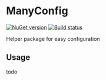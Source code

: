 # ManyConfig

[![NuGet version](https://badge.fury.io/nu/ManyConfig.svg)](http://badge.fury.io/nu/ManyConfig)
[![Build status](https://ci.appveyor.com/api/projects/status/yy63ivdnny35ra01?svg=true)](https://ci.appveyor.com/project/chugunov/manyconfig)

Helper package for easy configuration

## Usage

todo
